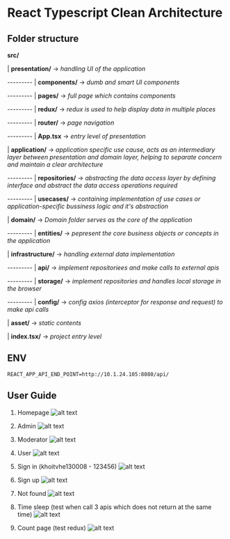 # React Typescript Clean Architecture

## Folder structure
**src/**

  |	**presentation/**	-> *handling UI of the application*
  
  --------- | **components/** -> *dumb and smart UI components*
	
  --------- | **pages/** -> *full page which contains components*
	
  --------- | **redux/**	-> *redux is used to help display data in multiple places*
	
  --------- | **router/** -> *page navigation*
	
  --------- | **App.tsx** -> *entry level of presentation*

  |	**application/**	-> *application specific use cause, acts as an intermediary layer between presentation and domain layer, helping to separate concern and maintain a clear architecture*
  
  --------- | **repositories/**	-> *abstracting the data access layer by defining interface and abstract the data access operations required*
	
  --------- | **usecases/** -> *containing implementation of use cases or application-specific bussiness logic and it's abstraction*

  | **domain/**	-> *Domain folder serves as the core of the application*
  
  --------- | **entities/** -> *pepresent the core business objects or concepts in the application*
  
  | **infrastructure/**		-> *handling external data implementation*
  
  --------- | **api/**	-> *implement repositoriees and make calls to external apis*
  
  --------- | **storage/** -> *implement repositories and handles local storage in the browser*	
    
  --------- | **config/** -> *config axios (interceptor for response and request) to make api calls*
  	
  | **asset/** -> *static contents*
	
  | **index.tsx/** -> *project entry level*

## ENV
```
REACT_APP_API_END_POINT=http://10.1.24.105:8080/api/
```

## User Guide
1. Homepage
![alt text](https://github.com/khoi-tranvan/react-typescript-clean-architecture/blob/f7d869ec2b48645e077ea48db64d348f5b6ebae3/images/home.png)

2. Admin
![alt text](https://github.com/khoi-tranvan/react-typescript-clean-architecture/blob/f7d869ec2b48645e077ea48db64d348f5b6ebae3/images/admin%20site.png)

3. Moderator
![alt text](https://github.com/khoi-tranvan/react-typescript-clean-architecture/blob/f7d869ec2b48645e077ea48db64d348f5b6ebae3/images/moderator.png)

4. User
![alt text](https://github.com/khoi-tranvan/react-typescript-clean-architecture/blob/f7d869ec2b48645e077ea48db64d348f5b6ebae3/images/user.png)

5. Sign in (khoitvhe130008 - 123456)
![alt text](https://github.com/khoi-tranvan/react-typescript-clean-architecture/blob/f7d869ec2b48645e077ea48db64d348f5b6ebae3/images/signin.png)

6. Sign up 
![alt text](https://github.com/khoi-tranvan/react-typescript-clean-architecture/blob/f7d869ec2b48645e077ea48db64d348f5b6ebae3/images/signup.png)

7. Not found
![alt text](https://github.com/khoi-tranvan/react-typescript-clean-architecture/blob/f7d869ec2b48645e077ea48db64d348f5b6ebae3/images/notfound.png)

8. Time sleep (test when call 3 apis which does not return at the same time)
![alt text](https://github.com/khoi-tranvan/react-typescript-clean-architecture/blob/f7d869ec2b48645e077ea48db64d348f5b6ebae3/images/timesleep.png)

9. Count page (test redux)
![alt text](https://github.com/khoi-tranvan/react-typescript-clean-architecture/blob/f7d869ec2b48645e077ea48db64d348f5b6ebae3/images/count.png)
